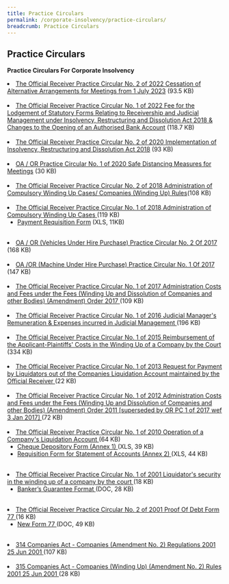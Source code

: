 ```yaml
---
title: Practice Circulars
permalink: /corporate-insolvency/practice-circulars/
breadcrumb: Practice Circulars
---
```

Practice Circulars
---

**Practice Circulars For Corporate Insolvency**

   <li>
    <a href="/files/ORPRacticeCircular2of2022.pdf/" target="_blank">The Official Receiver Practice Circular No. 2 of 2022 Cessation of Alternative Arrangements for Meetings from 1 July 2023</a> (93.5 KB)
  </li><br>
<li>
    <a href="/files/ORPracticeCircular1of2022.pdf/" target="_blank">The Official Receiver Practice Circular No. 1 of 2022  Fee for the Lodgement of Statutory Forms Relating to Receivership and Judicial Management under Insolvency, Restructuring and Dissolution Act 2018 & Changes to the Opening of an Authorised Bank Account</a> (118.7 KB)
  </li><br>
<li>
    <a href="/files/OR%20Practice%20Circular%202%20of%202020.pdf/" target="_blank">The Official Receiver Practice Circular No. 2 of 2020  Implementation of Insolvency, Restructuring and Dissolution Act 2018</a> (93 KB)
  </li><br>
  <li>
    <a href="/files/OAORPC1of2020.pdf/" target="_blank">OA / OR  Practice Circular No. 1 of 2020  Safe Distancing Measures for Meetings</a> (30 KB)
  </li><br>
  <li><a href="/files/ORPracticeCircular2of2018.pdf/" target="_blank">The Official Receiver Practice Circular No. 2 of 2018 Administration of Compulsory Winding Up Cases/ Companies (Winding Up) Rules</a>(108 KB)</li><br>
  <li>
    <a href="/files/ORPracticeCircular1of2018.pdf/" target="_blank">The Official Receiver Practice Circular No. 1 of 2018 Administration of Compulsory Winding Up Cases </a>(119 KB)
    <ul>
      <li>
        <a href="/files/PC1_2018_PaymentRequisitionForm.xlsx/" target="_blank">Payment Requisition Form</a> (XLS, 11KB)
      </li>
    </ul>
  </li><br>
  <li>
    <a href="/files/PracticeCircularNo.2of2017.pdf/" target="_blank">OA / OR (Vehicles Under Hire Purchase) Practice Circular No. 2 Of 2017</a> (168 KB)
  </li><br>
  <li>
    <a href="/files/PracticeCircular1of2017.pdf/" target="_blank">OA /OR (Machine Under Hire Purchase) Practice Circular No. 1 Of 2017 </a>(147 KB)
  </li><br>
  <li>
    <a href="/files/ORPracticeCircular1of2017.pdf/" target="_blank">The Official Receiver Practice Circular No. 1 of 2017 Administration Costs and Fees under the Fees (Winding Up and Dissolution of Companies and other Bodies) (Amendment) Order 2017 </a>(109 KB)
  </li><br>
  <li>
    <a href="/files/PracticeCircular1of2016-PaymentofRemunerationandExpensesofJudicalManager.pdf/" target="_blank">The Official Receiver Practice Circular No. 1 of 2016 Judicial Manager's Remuneration & Expenses incurred in Judicial Management </a> (196 KB)
  </li><br>
  <li>
    <a href="/files/ORPracticeCircular1of2015.pdf/" target="_blank">The Official Receiver Practice Circular No. 1 of 2015 Reimbursement of the Applicant-Plaintiffs' Costs in the Winding Up of a Company by the Court </a> (334 KB)
  </li><br>
  <li>
    <a href="/files/PracticeCircular1of2013.pdf/" target="_blank">The Official Receiver Practice Circular No. 1 of 2013 Request for Payment by Liquidators out of the Companies Liquidation Account maintained by the Official Receiver
</a> (22 KB)
  </li><br>
  <li>
    <a href="/files/linkclick5d93.pdf/" target="_blank">The Official Receiver Practice Circular No. 1 of 2012 Administration Costs and Fees under the Fees (Winding Up and Dissolution of Companies and other Bodies) (Amendment) Order 2011 [superseded by OR PC 1 of 2017 wef 3 Jan 2017] </a>(72 KB)
  </li><br>
  <li>
    <a href="/files/linkclicke43e.pdf/" target="_blank">The Official Receiver Practice Circular No. 1 of 2010 Operation of a Company's Liquidation Account </a>(64 KB)
    <ul>
      <li>
        <a href="/files/PracticeCircular1of2010-Annex 1(1).xls/" target="_blank">Cheque Depository Form (Annex 1) </a>(XLS, 39 KB)
      </li>
      <li>
        <a href="/files/PracticeCircular1of2010-Annex2.xls/" target="_blank">Requisition Form for Statement of Accounts (Annex 2) </a>(XLS, 44 KB)
      </li>
    </ul>
  </li><br>
  <li>
    <a href="/files/linkclick964e.pdf/" target="_blank">The Official Receiver Practice Circular No. 1 of 2001 Liquidator's security in the winding up of a company by the court </a>(18 KB)
    <ul>
      <li>
        <a href="/files/BGFormatforPL.doc/" target="_blank">Banker’s Guarantee Format </a>(DOC, 28 KB)
      </li>
    </ul>
  </li><br>
  <li>
    <a href="/files/linkclickf454.pdf/" target="_blank">The Official Receiver Practice Circular No. 2 of 2001 Proof Of Debt Form 77 </a>(16 KB)
    <ul>
      <li>
        <a href="/files/linkclickb977.doc/" target="_blank">New Form 77 </a>(DOC, 49 KB)
      </li>
    </ul>
  </li><br>
  <li><a href="/files/linkclicke862.pdf/" target="_blank">314 Companies Act - Companies (Amendment No. 2) Regulations 2001 25 Jun 2001 </a>(107 KB)</li><br>
  <li><a href="/files/linkclickb9b8.pdf/" target="_blank">315 Companies Act - Companies (Winding Up) (Amendment No. 2) Rules 2001 25 Jun 2001 </a>(28 KB)</li>
</ul>